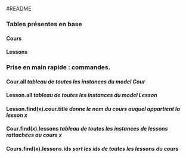 #README

### Tables présentes en base 
#### Cours
#### Lessons

### Prise en main rapide : commandes.
#### Cour.all *tableau de toutes les instances du model Cour*
#### Lesson.all *tableau de toutes les instances du model Lesson*
#### Lesson.find(x).cour.title *donne le nom du cours auquel appartient la lesson x*
#### Cour.find(x).lessons *tableau de toutes les instances de lessons rattachées au cours x*
#### Cours.find(x).lessons.ids *sort les ids de toutes les lessons du cours*